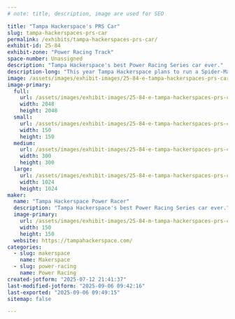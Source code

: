 ```yaml
---
# note: title, description, image are used for SEO

title: "Tampa Hackerspace's PRS Car"
slug: tampa-hackerspaces-prs-car
permalink: /exhibits/tampa-hackerspaces-prs-car/
exhibit-id: 25-84
exhibit-zone: "Power Racing Track"
space-number: Unassigned
description: "Tampa Hackerspace's best Power Racing Series car ever."
description-long: "This year Tampa Hackerspace plans to run a Spider-Man themed car."
image: /assets/images/exhibit-images/25-84-e-tampa-hackerspaces-prs-car-tampa-hackerspace-2048-transparent-6524-300x300.png
image-primary: 
  full:
    url: /assets/images/exhibit-images/25-84-e-tampa-hackerspaces-prs-car-tampa-hackerspace-2048-transparent-6524-full.png
    width: 2048
    height: 2048
  small:
    url: /assets/images/exhibit-images/25-84-e-tampa-hackerspaces-prs-car-tampa-hackerspace-2048-transparent-6524-150x150.png
    width: 150
    height: 150
  medium:
    url: /assets/images/exhibit-images/25-84-e-tampa-hackerspaces-prs-car-tampa-hackerspace-2048-transparent-6524-300x300.png
    width: 300
    height: 300
  large:
    url: /assets/images/exhibit-images/25-84-e-tampa-hackerspaces-prs-car-tampa-hackerspace-2048-transparent-6524-1024x1024.png
    width: 1024
    height: 1024
maker: 
  name: "Tampa Hackerspace Power Racer"
  description: "Tampa Hackerspace's best Power Racing Series car ever."
  image-primary:
    url: /assets/images/exhibit-images/25-84-m-tampa-hackerspaces-prs-car-tampa-hackerspace-2048-transparent-150x150.png
    width: 150
    height: 150
  website: https://tampahackerspace.com/
categories: 
  - slug: makerspace
    name: Makerspace
  - slug: power-racing
    name: Power Racing
created-jotform: "2025-07-12 21:41:37"
last-modified-jotform: "2025-09-06 09:42:16"
last-exported: "2025-09-06 09:49:15"
sitemap: false

---
```

